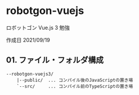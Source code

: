 # robotgon-vuejs

ロボットゴン Vue.js 3 勉強

作成日 2021/09/19

## 01. ファイル・フォルダ構成

```text
--robotgon-vuejs3/
    |--public/  ... コンパイル後のJavaScriptの置き場
    `--src/     ... コンパイル前のTypeScriptの置き場
```
